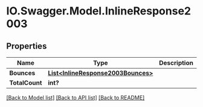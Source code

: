# IO.Swagger.Model.InlineResponse2003
## Properties

Name | Type | Description | Notes
------------ | ------------- | ------------- | -------------
**Bounces** | [**List&lt;InlineResponse2003Bounces&gt;**](InlineResponse2003Bounces.md) |  | [optional] 
**TotalCount** | **int?** |  | [optional] 

[[Back to Model list]](../README.md#documentation-for-models) [[Back to API list]](../README.md#documentation-for-api-endpoints) [[Back to README]](../README.md)

